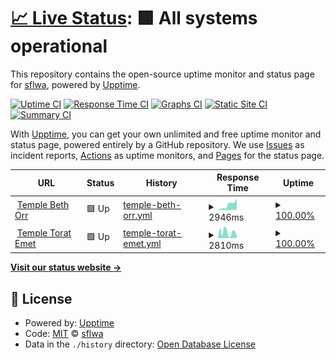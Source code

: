 # [📈 Live Status](https://sflwa.github.io/sflwa-uptime): <!--live status--> **🟩 All systems operational**

This repository contains the open-source uptime monitor and status page for [sflwa](https://sflwa.github.io/sflwa-uptime), powered by [Upptime](https://github.com/upptime/upptime).

[![Uptime CI](https://github.com/sflwa/sflwa-uptime/workflows/Uptime%20CI/badge.svg)](https://github.com/sflwa/sflwa-uptime/actions?query=workflow%3A%22Uptime+CI%22)
[![Response Time CI](https://github.com/sflwa/sflwa-uptime/workflows/Response%20Time%20CI/badge.svg)](https://github.com/sflwa/sflwa-uptime/actions?query=workflow%3A%22Response+Time+CI%22)
[![Graphs CI](https://github.com/sflwa/sflwa-uptime/workflows/Graphs%20CI/badge.svg)](https://github.com/sflwa/sflwa-uptime/actions?query=workflow%3A%22Graphs+CI%22)
[![Static Site CI](https://github.com/sflwa/sflwa-uptime/workflows/Static%20Site%20CI/badge.svg)](https://github.com/sflwa/sflwa-uptime/actions?query=workflow%3A%22Static+Site+CI%22)
[![Summary CI](https://github.com/sflwa/sflwa-uptime/workflows/Summary%20CI/badge.svg)](https://github.com/sflwa/sflwa-uptime/actions?query=workflow%3A%22Summary+CI%22)

With [Upptime](https://upptime.js.org), you can get your own unlimited and free uptime monitor and status page, powered entirely by a GitHub repository. We use [Issues](https://github.com/sflwa/sflwa-uptime/issues) as incident reports, [Actions](https://github.com/sflwa/sflwa-uptime/actions) as uptime monitors, and [Pages](https://sflwa.github.io/sflwa-uptime) for the status page.

<!--start: status pages-->
<!-- This summary is generated by Upptime (https://github.com/upptime/upptime) -->
<!-- Do not edit this manually, your changes will be overwritten -->
<!-- prettier-ignore -->
| URL | Status | History | Response Time | Uptime |
| --- | ------ | ------- | ------------- | ------ |
| <img alt="" src="https://favicons.githubusercontent.com/www.templebethorr.org" height="13"> [Temple Beth Orr](https://www.templebethorr.org) | 🟩 Up | [temple-beth-orr.yml](https://github.com/sflwa/sflwa-uptime/commits/HEAD/history/temple-beth-orr.yml) | <details><summary><img alt="Response time graph" src="./graphs/temple-beth-orr/response-time-week.png" height="20"> 2946ms</summary><br><a href="https://sflwa.github.io/sflwa-uptime/history/temple-beth-orr"><img alt="Response time 3058" src="https://img.shields.io/endpoint?url=https%3A%2F%2Fraw.githubusercontent.com%2Fsflwa%2Fsflwa-uptime%2FHEAD%2Fapi%2Ftemple-beth-orr%2Fresponse-time.json"></a><br><a href="https://sflwa.github.io/sflwa-uptime/history/temple-beth-orr"><img alt="24-hour response time 3374" src="https://img.shields.io/endpoint?url=https%3A%2F%2Fraw.githubusercontent.com%2Fsflwa%2Fsflwa-uptime%2FHEAD%2Fapi%2Ftemple-beth-orr%2Fresponse-time-day.json"></a><br><a href="https://sflwa.github.io/sflwa-uptime/history/temple-beth-orr"><img alt="7-day response time 2946" src="https://img.shields.io/endpoint?url=https%3A%2F%2Fraw.githubusercontent.com%2Fsflwa%2Fsflwa-uptime%2FHEAD%2Fapi%2Ftemple-beth-orr%2Fresponse-time-week.json"></a><br><a href="https://sflwa.github.io/sflwa-uptime/history/temple-beth-orr"><img alt="30-day response time 2712" src="https://img.shields.io/endpoint?url=https%3A%2F%2Fraw.githubusercontent.com%2Fsflwa%2Fsflwa-uptime%2FHEAD%2Fapi%2Ftemple-beth-orr%2Fresponse-time-month.json"></a><br><a href="https://sflwa.github.io/sflwa-uptime/history/temple-beth-orr"><img alt="1-year response time 3058" src="https://img.shields.io/endpoint?url=https%3A%2F%2Fraw.githubusercontent.com%2Fsflwa%2Fsflwa-uptime%2FHEAD%2Fapi%2Ftemple-beth-orr%2Fresponse-time-year.json"></a></details> | <details><summary><a href="https://sflwa.github.io/sflwa-uptime/history/temple-beth-orr">100.00%</a></summary><a href="https://sflwa.github.io/sflwa-uptime/history/temple-beth-orr"><img alt="All-time uptime 98.21%" src="https://img.shields.io/endpoint?url=https%3A%2F%2Fraw.githubusercontent.com%2Fsflwa%2Fsflwa-uptime%2FHEAD%2Fapi%2Ftemple-beth-orr%2Fuptime.json"></a><br><a href="https://sflwa.github.io/sflwa-uptime/history/temple-beth-orr"><img alt="24-hour uptime 100.00%" src="https://img.shields.io/endpoint?url=https%3A%2F%2Fraw.githubusercontent.com%2Fsflwa%2Fsflwa-uptime%2FHEAD%2Fapi%2Ftemple-beth-orr%2Fuptime-day.json"></a><br><a href="https://sflwa.github.io/sflwa-uptime/history/temple-beth-orr"><img alt="7-day uptime 100.00%" src="https://img.shields.io/endpoint?url=https%3A%2F%2Fraw.githubusercontent.com%2Fsflwa%2Fsflwa-uptime%2FHEAD%2Fapi%2Ftemple-beth-orr%2Fuptime-week.json"></a><br><a href="https://sflwa.github.io/sflwa-uptime/history/temple-beth-orr"><img alt="30-day uptime 98.81%" src="https://img.shields.io/endpoint?url=https%3A%2F%2Fraw.githubusercontent.com%2Fsflwa%2Fsflwa-uptime%2FHEAD%2Fapi%2Ftemple-beth-orr%2Fuptime-month.json"></a><br><a href="https://sflwa.github.io/sflwa-uptime/history/temple-beth-orr"><img alt="1-year uptime 98.21%" src="https://img.shields.io/endpoint?url=https%3A%2F%2Fraw.githubusercontent.com%2Fsflwa%2Fsflwa-uptime%2FHEAD%2Fapi%2Ftemple-beth-orr%2Fuptime-year.json"></a></details>
| <img alt="" src="https://favicons.githubusercontent.com/www.templetoratemet.org" height="13"> [Temple Torat Emet](https://www.templetoratemet.org) | 🟩 Up | [temple-torat-emet.yml](https://github.com/sflwa/sflwa-uptime/commits/HEAD/history/temple-torat-emet.yml) | <details><summary><img alt="Response time graph" src="./graphs/temple-torat-emet/response-time-week.png" height="20"> 2810ms</summary><br><a href="https://sflwa.github.io/sflwa-uptime/history/temple-torat-emet"><img alt="Response time 3020" src="https://img.shields.io/endpoint?url=https%3A%2F%2Fraw.githubusercontent.com%2Fsflwa%2Fsflwa-uptime%2FHEAD%2Fapi%2Ftemple-torat-emet%2Fresponse-time.json"></a><br><a href="https://sflwa.github.io/sflwa-uptime/history/temple-torat-emet"><img alt="24-hour response time 534" src="https://img.shields.io/endpoint?url=https%3A%2F%2Fraw.githubusercontent.com%2Fsflwa%2Fsflwa-uptime%2FHEAD%2Fapi%2Ftemple-torat-emet%2Fresponse-time-day.json"></a><br><a href="https://sflwa.github.io/sflwa-uptime/history/temple-torat-emet"><img alt="7-day response time 2810" src="https://img.shields.io/endpoint?url=https%3A%2F%2Fraw.githubusercontent.com%2Fsflwa%2Fsflwa-uptime%2FHEAD%2Fapi%2Ftemple-torat-emet%2Fresponse-time-week.json"></a><br><a href="https://sflwa.github.io/sflwa-uptime/history/temple-torat-emet"><img alt="30-day response time 3000" src="https://img.shields.io/endpoint?url=https%3A%2F%2Fraw.githubusercontent.com%2Fsflwa%2Fsflwa-uptime%2FHEAD%2Fapi%2Ftemple-torat-emet%2Fresponse-time-month.json"></a><br><a href="https://sflwa.github.io/sflwa-uptime/history/temple-torat-emet"><img alt="1-year response time 3020" src="https://img.shields.io/endpoint?url=https%3A%2F%2Fraw.githubusercontent.com%2Fsflwa%2Fsflwa-uptime%2FHEAD%2Fapi%2Ftemple-torat-emet%2Fresponse-time-year.json"></a></details> | <details><summary><a href="https://sflwa.github.io/sflwa-uptime/history/temple-torat-emet">100.00%</a></summary><a href="https://sflwa.github.io/sflwa-uptime/history/temple-torat-emet"><img alt="All-time uptime 99.62%" src="https://img.shields.io/endpoint?url=https%3A%2F%2Fraw.githubusercontent.com%2Fsflwa%2Fsflwa-uptime%2FHEAD%2Fapi%2Ftemple-torat-emet%2Fuptime.json"></a><br><a href="https://sflwa.github.io/sflwa-uptime/history/temple-torat-emet"><img alt="24-hour uptime 100.00%" src="https://img.shields.io/endpoint?url=https%3A%2F%2Fraw.githubusercontent.com%2Fsflwa%2Fsflwa-uptime%2FHEAD%2Fapi%2Ftemple-torat-emet%2Fuptime-day.json"></a><br><a href="https://sflwa.github.io/sflwa-uptime/history/temple-torat-emet"><img alt="7-day uptime 100.00%" src="https://img.shields.io/endpoint?url=https%3A%2F%2Fraw.githubusercontent.com%2Fsflwa%2Fsflwa-uptime%2FHEAD%2Fapi%2Ftemple-torat-emet%2Fuptime-week.json"></a><br><a href="https://sflwa.github.io/sflwa-uptime/history/temple-torat-emet"><img alt="30-day uptime 99.62%" src="https://img.shields.io/endpoint?url=https%3A%2F%2Fraw.githubusercontent.com%2Fsflwa%2Fsflwa-uptime%2FHEAD%2Fapi%2Ftemple-torat-emet%2Fuptime-month.json"></a><br><a href="https://sflwa.github.io/sflwa-uptime/history/temple-torat-emet"><img alt="1-year uptime 99.62%" src="https://img.shields.io/endpoint?url=https%3A%2F%2Fraw.githubusercontent.com%2Fsflwa%2Fsflwa-uptime%2FHEAD%2Fapi%2Ftemple-torat-emet%2Fuptime-year.json"></a></details>

<!--end: status pages-->

[**Visit our status website →**](https://sflwa.github.io/sflwa-uptime)

## 📄 License

- Powered by: [Upptime](https://github.com/upptime/upptime)
- Code: [MIT](./LICENSE) © [sflwa](https://sflwa.github.io/sflwa-uptime)
- Data in the `./history` directory: [Open Database License](https://opendatacommons.org/licenses/odbl/1-0/)
